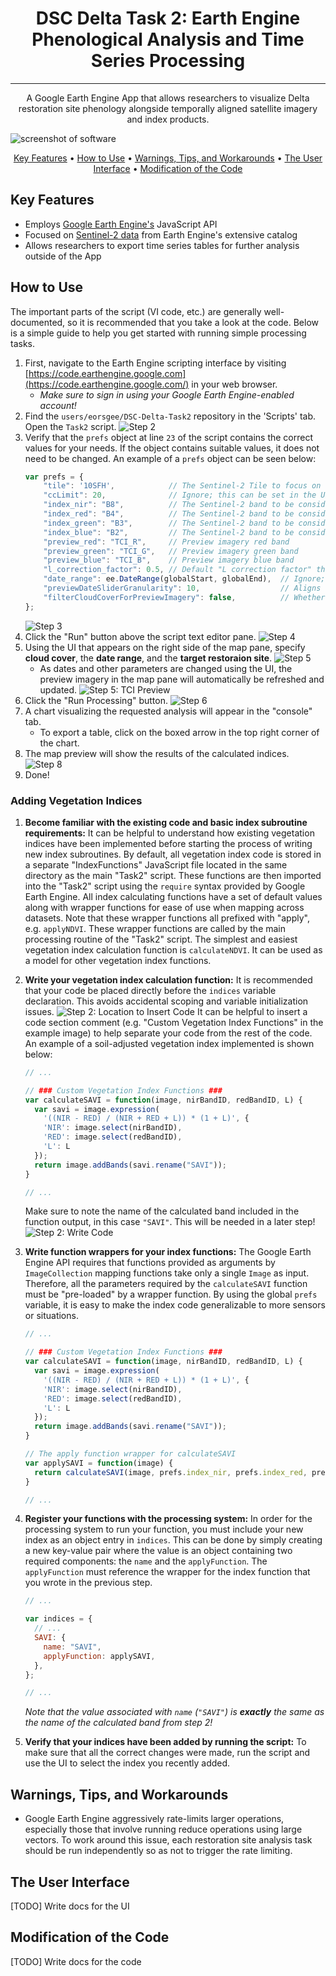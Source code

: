 <div align="center">
    <h1>DSC Delta Task 2: Earth Engine Phenological Analysis and Time Series Processing</h1>
    <hr>
    A Google Earth Engine App that allows researchers to visualize Delta restoration site phenology alongside temporally aligned satellite imagery and index products. 
</div>

![screenshot of software](media/SoftwareScreenshot.png)

<p align="center">
    <a href="#key-features">Key Features</a> •
    <a href="#how-to-use">How to Use</a> •
    <a href="#warnings-tips-and-workarounds">Warnings, Tips, and Workarounds</a> •
    <a href="#the-user-interface">The User Interface</a> •
    <a href="#modification-of-the-code">Modification of the Code</a>
</p>

## Key Features

- Employs [Google Earth Engine's](https://earthengine.google.com/) JavaScript API
- Focused on [Sentinel-2 data](https://developers.google.com/earth-engine/datasets/catalog/COPERNICUS_S2_SR) from Earth Engine's extensive catalog
- Allows researchers to export time series tables for further analysis outside of the App

## How to Use

The important parts of the script (VI code, etc.) are generally well-documented, so it is recommended that you take a look at the code. Below is a simple guide to help you get started with running simple processing tasks. 

1. First, navigate to the Earth Engine scripting interface by visiting [https://code.earthengine.google.com](https://code.earthengine.google.com/) in your web browser.
    - *Make sure to sign in using your Google Earth Engine-enabled account!*
2. Find the `users/eorsgee/DSC-Delta-Task2` repository in the 'Scripts' tab. Open the `Task2` script.
    ![Step 2](media/Step2-FindRepository.png)
3. Verify that the `prefs` object at line `23` of the script contains the correct values for your needs. If the object contains suitable values, it does not need to be changed. An example of a `prefs` object can be seen below:
    ```javascript
    var prefs = {
        "tile": '10SFH',            // The Sentinel-2 Tile to focus on
        "ccLimit": 20,              // Ignore; this can be set in the UI
        "index_nir": "B8",          // The Sentinel-2 band to be considered Near-Infrared (NIR)
        "index_red": "B4",          // The Sentinel-2 band to be considered Red
        "index_green": "B3",        // The Sentinel-2 band to be considered Green
        "index_blue": "B2",         // The Sentinel-2 band to be considered Blue
        "preview_red": "TCI_R",     // Preview imagery red band
        "preview_green": "TCI_G",   // Preview imagery green band
        "preview_blue": "TCI_B",    // Preview imagery blue band
        "l_correction_factor": 0.5, // Default "L correction factor" that the vegetation index algorithms will use
        "date_range": ee.DateRange(globalStart, globalEnd),  // Ignore; this can be set in the UI
        "previewDateSliderGranularity": 10,                  // Aligns with Sentinel-2 "max" revisit time (~10 days)
        "filterCloudCoverForPreviewImagery": false,          // Whether or not the preview imagery is filtered by cloud cover too
    };
    ```
    ![Step 3](media/Step3-EditPrefs.png)
4. Click the "Run" button above the script text editor pane.
    ![Step 4](media/Step4-ClickRun.png)
5. Using the UI that appears on the right side of the map pane, specify **cloud cover**, the **date range**, and the **target restoraion site**.
    ![Step 5](media/Step5-GUISettings.png)
    - As dates and other parameters are changed using the UI, the preview imagery in the map pane will automatically be refreshed and updated.
    ![Step 5: TCI Preview](media/Step5-GUIImgPreview.png)
6. Click the "Run Processing" button.
    ![Step 6](media/Step6-RunButton.png)
7. A chart visualizing the requested analysis will appear in the "console" tab.
    - To export a table, click on the boxed arrow in the top right corner of the chart.
8. The map preview will show the results of the calculated indices. 
    ![Step 8](media/Step7-8-Charts-Output.png)
9. Done!

### Adding Vegetation Indices
1. **Become familiar with the existing code and basic index subroutine requirements:**
   It can be helpful to understand how existing vegetation indices have been implemented before starting the process of writing new index subroutines. By default, all vegetation index code is stored in a separate "IndexFunctions" JavaScript file located in the same directory as the main "Task2" script. These functions are then imported into the "Task2" script using the `require` syntax provided by Google Earth Engine. All index calculating functions have a set of default values along with wrapper functions for ease of use when mapping across datasets. Note that these wrapper functions all prefixed with "apply", e.g. `applyNDVI`. These wrapper functions are called by the main processing routine of the "Task2" script. The simplest and easiest vegetation index calculation function is `calculateNDVI`. It can be used as a model for other vegetation index functions.
2. **Write your vegetation index calculation function:**
   It is recommended that your code be placed directly before the `indices` variable declaration. This avoids accidental scoping and variable initialization issues. 
   ![Step 2: Location to Insert Code](media/AddVIs/Step2-InsertCodeLocation.png)
   It can be helpful to insert a code section comment (e.g. "Custom Vegetation Index Functions" in the example image) to help separate your code from the rest of the code. An example of a soil-adjusted vegetation index implemented is shown below:
   
   ```javascript
   // ...
   
   // ### Custom Vegetation Index Functions ###
   var calculateSAVI = function(image, nirBandID, redBandID, L) {
     var savi = image.expression(
       '((NIR - RED) / (NIR + RED + L)) * (1 + L)', {
       'NIR': image.select(nirBandID),
       'RED': image.select(redBandID),
       'L': L
     });
     return image.addBands(savi.rename("SAVI"));
   }
   
   // ...
   ```
   Make sure to note the name of the calculated band included in the function output, in this case `"SAVI"`. This will be needed in a later step!
   ![Step 2: Write Code](media/AddVIs/Step2-WriteFunction.png)
3. **Write function wrappers for your index functions:**
   The Google Earth Engine API requires that functions provided as arguments by `ImageCollection` mapping functions take only a single `Image` as input. Therefore, all the parameters required by the `calculateSAVI` function must be "pre-loaded" by a wrapper function. By using the global `prefs` variable, it is easy to make the index code generalizable to more sensors or situations.
   ```javascript
   // ...
   
   // ### Custom Vegetation Index Functions ###
   var calculateSAVI = function(image, nirBandID, redBandID, L) {
     var savi = image.expression(
       '((NIR - RED) / (NIR + RED + L)) * (1 + L)', {
       'NIR': image.select(nirBandID),
       'RED': image.select(redBandID),
       'L': L
     });
     return image.addBands(savi.rename("SAVI"));
   }
   
   // The apply function wrapper for calculateSAVI
   var applySAVI = function(image) {
     return calculateSAVI(image, prefs.index_nir, prefs.index_red, prefs.l_correction_factor);
   }
   
   // ...
   ```
4. **Register your functions with the processing system:**
   In order for the processing system to run your function, you must include your new index as an object entry in `indices`. This can be done by simply creating a new key-value pair where the value is an object containing two required components: the `name` and the `applyFunction`. The `applyFunction` must reference the wrapper for the index function that you wrote in the previous step.
   ```javascript
   // ...
   
   var indices = {
     // ...
     SAVI: {
       name: "SAVI",
       applyFunction: applySAVI,
     },
   };
   
   // ...
   ```
   *Note that the value associated with `name` (`"SAVI"`) is **exactly** the same as the name of the calculated band from step 2!* 
5. **Verify that your indices have been added by running the script:**
   To make sure that all the correct changes were made, run the script and use the UI to select the index you recently added.

## Warnings, Tips, and Workarounds
- Google Earth Engine aggressively rate-limits larger operations, especially those that involve running reduce operations using large vectors. To work around this issue, each restoration site analysis task should be run independently so as not to trigger the rate limiting.

## The User Interface
[TODO] Write docs for the UI

## Modification of the Code
[TODO] Write docs for the code

